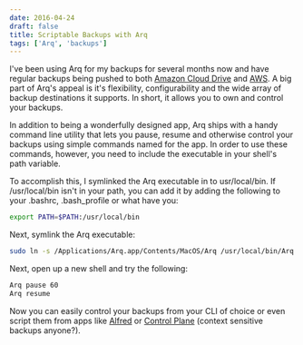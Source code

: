 ```yaml
---
date: 2016-04-24
draft: false
title: Scriptable Backups with Arq
tags: ['Arq', 'backups']
---
```


I've been using Arq for my backups for several months now and have regular backups being pushed to both [Amazon Cloud Drive](https://www.amazon.com/clouddrive) and [AWS](https://aws.amazon.com). A big part of Arq's appeal is it's flexibility, configurability and the wide array of backup destinations it supports. In short, it allows you to own and control your backups.<!-- excerpt -->

In addition to being a wonderfully designed app, Arq ships with a handy command line utility that lets you pause, resume and otherwise control your backups using simple commands named for the app. In order to use these commands, however, you need to include the executable in your shell's path variable.

To accomplish this, I symlinked the Arq executable in to usr/local/bin. If /usr/local/bin isn't in your path, you can add it by adding the following to your .bashrc, .bash_profile or what have you:

```bash
export PATH=$PATH:/usr/local/bin
```

Next, symlink the Arq executable:

```bash
sudo ln -s /Applications/Arq.app/Contents/MacOS/Arq /usr/local/bin/Arq
```

Next, open up a new shell and try the following:

```bash
Arq pause 60
Arq resume
```

Now you can easily control your backups from your CLI of choice or even script them from apps like [Alfred](https://www.alfredapp.com/) or [Control Plane](http://www.controlplaneapp.com/) (context sensitive backups anyone?).
